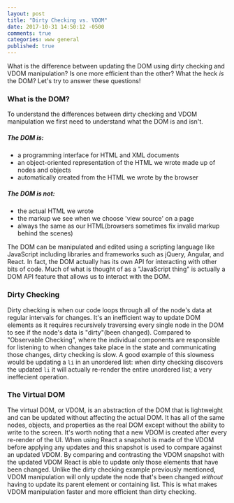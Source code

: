 ```yaml
---
layout: post
title: "Dirty Checking vs. VDOM"
date: 2017-10-31 14:50:12 -0500
comments: true
categories: www general
published: true
---
```



What is the difference between updating the DOM using dirty checking and VDOM manipulation? Is one more efficient than the other? What the heck *is* the DOM? Let's try to answer these questions!<!--more-->

### What is the DOM?
To understand the differences between dirty checking and VDOM manipulation we first need to understand what the DOM is and isn't.

##### The DOM is:
- a programming interface for HTML and XML documents
- an object-oriented representation of the HTML we wrote made up of nodes and objects
- automatically created from the HTML we wrote by the browser

##### The DOM is not:
- the actual HTML we wrote
- the markup we see when we choose 'view source' on a page
- always the same as our HTML(browsers sometimes fix invalid markup behind the scenes)

The DOM can be manipulated and edited using a scripting language like JavaScript including libraries and frameworks such as jQuery, Angular, and React. In fact, the DOM actually has its own API for interacting with other bits of code. Much of what is thought of as a "JavaScript thing" is actually a DOM API feature that allows us to interact with the DOM.

### Dirty Checking
Dirty checking is when our code loops through all of the node's data at regular intervals for changes. It's an inefficient way to update DOM elements as it requires recursively traversing every single node in the DOM to see if the node's data is "dirty"(been changed). Compared to "Observable Checking", where the individual components are responsible for listening to when changes take place in the state and communicating those changes, dirty checking is slow. A good example of this slowness would be updating a `li` in an unordered list: when dirty checking discovers the updated `li` it will actually re-render the entire unordered list; a very ineffecient operation.

### The Virtual DOM
The virtual DOM, or VDOM, is an abstraction of the DOM that is lightweight and can be updated without affecting the actual DOM. It has all of the same nodes, objects, and properties as the real DOM except without the ability to write to the screen. It's worth noting that a new VDOM is created after every re-render of the UI. When using React a snapshot is made of the VDOM before applying any updates and this snapshot is used to compare against an updated VDOM. By comparing and contrasting the VDOM snapshot with the updated VDOM React is able to update only those elements that have been changed. Unlike the dirty checking example previously mentioned, VDOM manipulation will only update the node that's been changed *without* having to update its parent element or containing list. This is what makes VDOM manipulation faster and more efficient than dirty checking.
